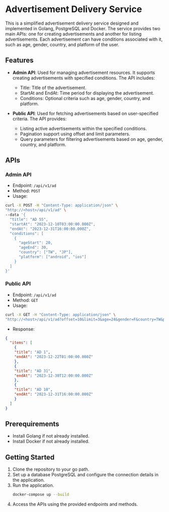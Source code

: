# Advertisement Delivery Service

This is a simplified advertisement delivery service designed and implemented in Golang, PostgreSQL and Docker. The service provides two main APIs: one for creating advertisements and another for listing advertisements. Each advertisement can have conditions associated with it, such as age, gender, country, and platform of the user.

## Features

- **Admin API**: Used for managing advertisement resources. It supports creating advertisements with specified conditions. The API includes:
  - Title: Title of the advertisement.
  - StartAt and EndAt: Time period for displaying the advertisement.
  - Conditions: Optional criteria such as age, gender, country, and platform.

- **Public API**: Used for fetching advertisements based on user-specified criteria. The API provides:
  - Listing active advertisements within the specified conditions.
  - Pagination support using offset and limit parameters.
  - Query parameters for filtering advertisements based on age, gender, country, and platform.

## APIs

### Admin API

- Endpoint: `/api/v1/ad`
- Method: `POST`
- Usage:
```bash
curl -X POST -H "Content-Type: application/json" \
"http://<host>/api/v1/ad" \
--data '{
  "title": "AD 55",
  "startAt": "2023-12-10T03:00:00.000Z",
  "endAt": "2023-12-31T16:00:00.000Z",
  "conditions": [
    {
      "ageStart": 20,
      "ageEnd": 30,
      "country": ["TW", "JP"],
      "platform": ["android", "ios"]
    }
  ]
}'
```

### Public API
- Endpoint: `/api/v1/ad`
- Method: `GET`
- Usage:
```bash
curl -X GET -H "Content-Type: application/json" \
"http://<host>/api/v1/ad?offset=10&limit=3&age=24&gender=F&country=TW&platform=ios"

```
- Response:
```json
{
  "items": [
    {
    "title": "AD 1",
    "endAt": "2023-12-22T01:00:00.000Z"
    },
    {
    "title": "AD 31",
    "endAt": "2023-12-30T12:00:00.000Z"
    },
    {
    "title": "AD 10",
    "endAt": "2023-12-31T16:00:00.000Z"
    }
  ]
}
```
## Prerequirements
- Install Golang if not already installed.
- Install Docker if not already installed.


## Getting Started
1. Clone the repository to your go path.
2. Set up a database PostgreSQL and configure the connection details in the application.
3. Run the application.
   ```bash
   docker-compose up --build
   ```
4. Access the APIs using the provided endpoints and methods.
